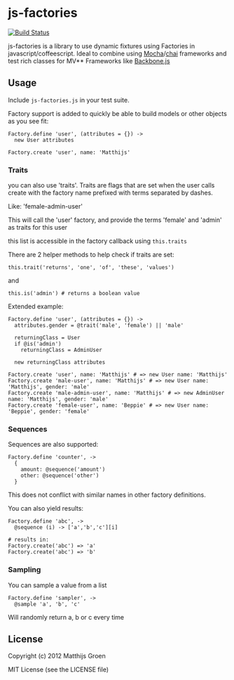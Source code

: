 js-factories
============

[![Build Status](https://travis-ci.org/matthijsgroen/js-factories.png?branch=master)](https://travis-ci.org/matthijsgroen/js-factories)

js-factories is a library to use dynamic fixtures using Factories in
javascript/coffeescript. Ideal to combine using [Mocha](http://visionmedia.github.com/mocha/)/[chai](http://chaijs.com/) frameworks and test rich classes for MV\*\* Frameworks like [Backbone.js](http://backbonejs.org/)

Usage
-----

Include `js-factories.js` in your test suite.

Factory support is added to quickly be able to build models or
other objects as you see fit:

    Factory.define 'user', (attributes = {}) ->
      new User attributes

    Factory.create 'user', name: 'Matthijs'

### Traits

you can also use 'traits'.
Traits are flags that are set when the user calls create with the
factory name prefixed with terms separated by dashes.

Like: 'female-admin-user'

This will call the 'user' factory, and provide the terms 'female' and
'admin' as traits for this user

this list is accessible in the factory callback using `this.traits`

There are 2 helper methods to help check if traits are set:

    this.trait('returns', 'one', 'of', 'these', 'values')

and

    this.is('admin') # returns a boolean value

Extended example:

    Factory.define 'user', (attributes = {}) ->
      attributes.gender = @trait('male', 'female') || 'male'

      returningClass = User
      if @is('admin')
        returningClass = AdminUser

      new returningClass attributes

    Factory.create 'user', name: 'Matthijs' # => new User name: 'Matthijs'
    Factory.create 'male-user', name: 'Matthijs' # => new User name: 'Matthijs', gender: 'male'
    Factory.create 'male-admin-user', name: 'Matthijs' # => new AdminUser name: 'Matthijs', gender: 'male'
    Factory.create 'female-user', name: 'Beppie' # => new User name: 'Beppie', gender: 'female'

### Sequences

Sequences are also supported:

    Factory.define 'counter', ->
      {
        amount: @sequence('amount')
        other: @sequence('other')
      }

This does not conflict with similar names in other factory definitions.

You can also yield results:

    Factory.define 'abc', ->
      @sequence (i) -> ['a','b','c'][i]

    # results in:
    Factory.create('abc') => 'a'
    Factory.create('abc') => 'b'

### Sampling

You can sample a value from a list

    Factory.define 'sampler', ->
      @sample 'a', 'b', 'c'

Will randomly return a, b or c every time

## License

Copyright (c) 2012 Matthijs Groen

MIT License (see the LICENSE file)
